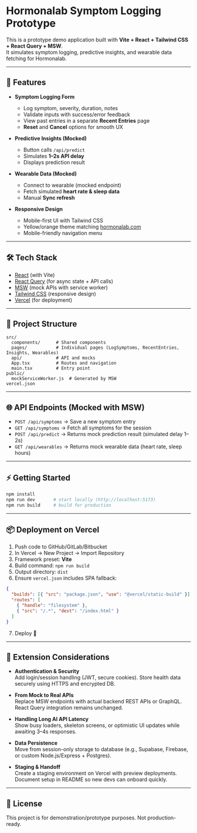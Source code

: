 # Hormonalab Symptom Logging Prototype

This is a prototype demo application built with **Vite + React + Tailwind CSS + React Query + MSW**.  
It simulates symptom logging, predictive insights, and wearable data fetching for Hormonalab.

---

## 🚀 Features

- **Symptom Logging Form**
  - Log symptom, severity, duration, notes  
  - Validate inputs with success/error feedback  
  - View past entries in a separate **Recent Entries** page  
  - **Reset** and **Cancel** options for smooth UX  

- **Predictive Insights (Mocked)**
  - Button calls `/api/predict`  
  - Simulates **1–2s API delay**  
  - Displays prediction result  

- **Wearable Data (Mocked)**
  - Connect to wearable (mocked endpoint)  
  - Fetch simulated **heart rate & sleep data**  
  - Manual **Sync refresh**  

- **Responsive Design**
  - Mobile-first UI with Tailwind CSS  
  - Yellow/orange theme matching [hormonalab.com](https://hormonalab.com/)  
  - Mobile-friendly navigation menu  

---

## 🛠️ Tech Stack

- [React](https://react.dev/) (with Vite)  
- [React Query](https://tanstack.com/query/latest) (for async state + API calls)  
- [MSW](https://mswjs.io/) (mock APIs with service worker)  
- [Tailwind CSS](https://tailwindcss.com/) (responsive design)  
- [Vercel](https://vercel.com/) (for deployment)  

---

## 📂 Project Structure

```
src/
  components/      # Shared components
  pages/           # Individual pages (LogSymptoms, RecentEntries, Insights, Wearables)
  api/             # API and mocks
  App.tsx          # Routes and navigation
  main.tsx         # Entry point
public/
  mockServiceWorker.js  # Generated by MSW
vercel.json
```

---

## 🌐 API Endpoints (Mocked with MSW)

- `POST /api/symptoms` → Save a new symptom entry  
- `GET /api/symptoms` → Fetch all symptoms for the session  
- `POST /api/predict` → Returns mock prediction result (simulated delay 1–2s)  
- `GET /api/wearables` → Returns mock wearable data (heart rate, sleep hours)  

---

## ⚡ Getting Started

```bash
npm install
npm run dev       # start locally (http://localhost:5173)
npm run build     # build for production
```

---

## 📦 Deployment on Vercel

1. Push code to GitHub/GitLab/Bitbucket  
2. In Vercel → New Project → Import Repository  
3. Framework preset: **Vite**  
4. Build command: `npm run build`  
5. Output directory: `dist`  
6. Ensure `vercel.json` includes SPA fallback:  

```json
{
  "builds": [{ "src": "package.json", "use": "@vercel/static-build" }],
  "routes": [
    { "handle": "filesystem" },
    { "src": "/.*", "dest": "/index.html" }
  ]
}
```

7. Deploy 🚀  

---

## 🔮 Extension Considerations

- **Authentication & Security**  
  Add login/session handling (JWT, secure cookies). Store health data securely using HTTPS and encrypted DB.

- **From Mock to Real APIs**  
  Replace MSW endpoints with actual backend REST APIs or GraphQL. React Query integration remains unchanged.

- **Handling Long AI API Latency**  
  Show busy loaders, skeleton screens, or optimistic UI updates while awaiting 3–4s responses.

- **Data Persistence**  
  Move from session-only storage to database (e.g., Supabase, Firebase, or custom Node.js/Express + Postgres).

- **Staging & Handoff**  
  Create a staging environment on Vercel with preview deployments. Document setup in README so new devs can onboard quickly.

---

## 📄 License
This project is for demonstration/prototype purposes. Not production-ready.
